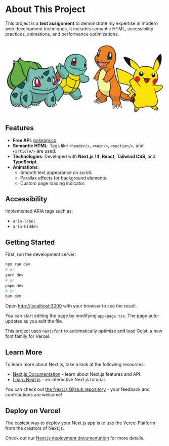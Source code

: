# About This Project

This project is a **test assignment** to demonstrate my expertise in modern web development techniques. It includes semantic HTML, accessibility practices, animations, and performance optimizations.

![Pokemon Group](public/assets/images/pokemon-group.png)

## Features

- **Free API**: [pokeapi.co](https://pokeapi.co/)
- **Semantic HTML**: Tags like `<header/>`, `<main/>`, `<section/>`, and `<article/>` are used.
- **Technologies**: Developed with **Next.js 14**, **React**, **Tailwind CSS**, and **TypeScript**.
- **Animations**:
  - Smooth text appearance on scroll.
  - Parallax effects for background elements.
  - Custom page loading indicator.

## Accessibility

Implemented ARIA tags such as:
- `aria-label`
- `aria-hidden`

## Getting Started

First, run the development server:

```bash
npm run dev
# or
yarn dev
# or
pnpm dev
# or
bun dev
```

Open [http://localhost:3000](http://localhost:3000) with your browser to see the result.

You can start editing the page by modifying `app/page.tsx`. The page auto-updates as you edit the file.

This project uses [`next/font`](https://nextjs.org/docs/app/building-your-application/optimizing/fonts) to automatically optimize and load [Geist](https://vercel.com/font), a new font family for Vercel.

## Learn More

To learn more about Next.js, take a look at the following resources:

- [Next.js Documentation](https://nextjs.org/docs) - learn about Next.js features and API.
- [Learn Next.js](https://nextjs.org/learn) - an interactive Next.js tutorial.

You can check out [the Next.js GitHub repository](https://github.com/vercel/next.js) - your feedback and contributions are welcome!

## Deploy on Vercel

The easiest way to deploy your Next.js app is to use the [Vercel Platform](https://vercel.com/new?utm_medium=default-template&filter=next.js&utm_source=create-next-app&utm_campaign=create-next-app-readme) from the creators of Next.js.

Check out our [Next.js deployment documentation](https://nextjs.org/docs/app/building-your-application/deploying) for more details.
